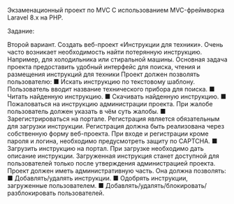 Экзаменационный проект по MVC
C использованием MVC-фреймворка Laravel 8.x на PHP.

Задание: 

Второй вариант.
Создать веб-проект «Инструкции для техники». Очень
часто возникает необходимость найти потерянную инструкцию. Например, для холодильника или стиральной машины.
Основная задача проекта предоставить удобный интерфейс
для поиска, чтения и размещения инструкций для техники
Проект должен позволять пользователю:
■ Искать инструкцию по текстовому шаблону. Пользователь вводит название технического прибора для поиска.
■ Читать найденную инструкцию.
■ Скачивать найденную инструкцию.
■ Пожаловаться на инструкцию администрации проекта. При
жалобе пользователь должен указать в чём суть жалобы.
■ Зарегистрироваться на портале. Регистрация является обязательным для загрузки инструкции. Регистрация должна
быть реализована через собственную форму веб-проекта.
При входе и регистрации кроме пароля и логина, необходимо предусмотреть защиту по CAPTCHA.
■ Загрузить инструкцию на портал. При загрузке необходимо дать описание инструкции. Загруженная инструкция станет доступной для пользователей только после
утверждения администрацией проекта.
Проект должен иметь административную часть. Она должна позволять:
■ Добавлять/удалять инструкции.
■ Одобрять инструкции, загруженные пользователем.
■ Добавлять/удалять/блокировать/разблокировать пользователей.


